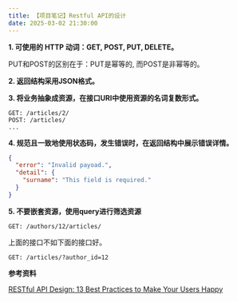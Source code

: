 ```yaml
---
title: 【项目笔记】Restful API的设计
date: 2025-03-02 21:30:00
---
```


**1. 可使用的 HTTP 动词：GET, POST, PUT, DELETE。**

PUT和POST的区别在于：PUT是幂等的, 而POST是非幂等的。

**2. 返回结构采用JSON格式。**

**3. 将业务抽象成资源，在接口URI中使用资源的名词复数形式。**

```
GET: /articles/2/
POST: /articles/
...
```

**4. 规范且一致地使用状态码，发生错误时，在返回结构中展示错误详情。**

```json
{
  "error": "Invalid payoad.",
  "detail": {
    "surname": "This field is required."
  }
}
```

**5. 不要嵌套资源，使用query进行筛选资源**

```
GET: /authors/12/articles/
```

上面的接口不如下面的接口好。

```
GET: /articles/?author_id=12
```

**参考资料**

[RESTful API Design: 13 Best Practices to Make Your Users Happy](https://florimond.dev/en/posts/2018/08/restful-api-design-13-best-practices-to-make-your-users-happy)
